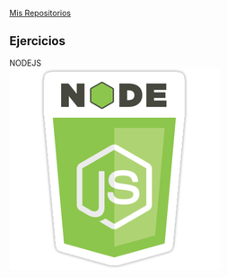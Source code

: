 [Mis Repositorios](https://github.com/isortegah?tab=repositories)

## Ejercicios


NODEJS  
![](./imgs/nodejs.png)<!-- .element height="50px" width="50pxs" -->